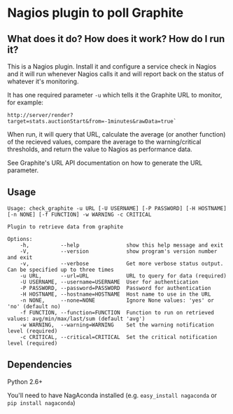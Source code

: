 Nagios plugin to poll Graphite
==============================

What does it do? How does it work? How do I run it?
---------------------------------------------------

This is a Nagios plugin. Install it and configure a service
check in Nagios and it will run whenever Nagios calls it and
will report back on the status of whatever it's monitoring.

It has one required parameter `-u` which tells it the Graphite
URL to monitor, for example:

    http://server/render?target=stats.auctionStart&from=-1minutes&rawData=true`

When run, it will query that URL, calculate the average (or
another function) of the recieved values, compare the average
to the warning/critical thresholds, and return the value to
Nagios as performance data.

See Graphite's URL API documentation on how to generate
the URL parameter.

Usage
-----

```
Usage: check_graphite -u URL [-U USERNAME] [-P PASSWORD] [-H HOSTNAME] [-n NONE] [-f FUNCTION] -w WARNING -c CRITICAL

Plugin to retrieve data from graphite

Options:
    -h,          --help               show this help message and exit
    -V,          --version            show program's version number and exit
    -v,          --verbose            Get more verbose status output. Can be specified up to three times
    -u URL,      --url=URL            URL to query for data (required)
    -U USERNAME, --username=USERNAME  User for authentication
    -P PASSWORD, --password=PASSWORD  Password for authentication
    -H HOSTNAME, --hostname=HOSTNAME  Host name to use in the URL
    -n NONE,     --none=NONE          Ignore None values: 'yes' or 'no' (default no)
    -f FUNCTION, --function=FUNCTION  Function to run on retrieved values: avg/min/max/last/sum (default 'avg')
    -w WARNING,  --warning=WARNING    Set the warning notification level (required)
    -c CRITICAL, --critical=CRITICAL  Set the critical notification level (required)
```

Dependencies
------------

Python 2.6+

You'll need to have NagAconda installed (e.g. `easy_install nagaconda` or `pip install nagaconda`)
